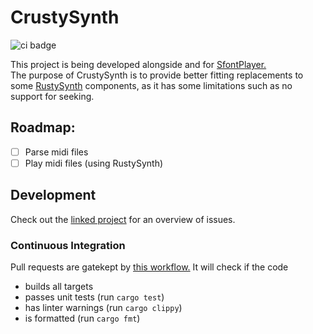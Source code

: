 # CrustySynth
![ci badge](https://github.com/sevonj/crustysynth/actions/workflows/rust.yml/badge.svg)

This project is being developed alongside and for [SfontPlayer.](https://github.com/sevonj/sfontplayer)  
The purpose of CrustySynth is to provide better fitting replacements to some [RustySynth](https://github.com/sinshu/rustysynth/) components, as it has some limitations such as no support for seeking.

## Roadmap:
- [ ] Parse midi files 
- [ ] Play midi files (using RustySynth)

## Development
Check out the [linked project](https://github.com/users/sevonj/projects/13) for an overview of issues.

### Continuous Integration
Pull requests are gatekept by [this workflow.](https://github.com/sevonj/crustysynth/blob/master/.github/workflows/rust.yml) It will check if the code
- builds all targets
- passes unit tests (run `cargo test`)
- has linter warnings (run `cargo clippy`)
- is formatted (run `cargo fmt`)
